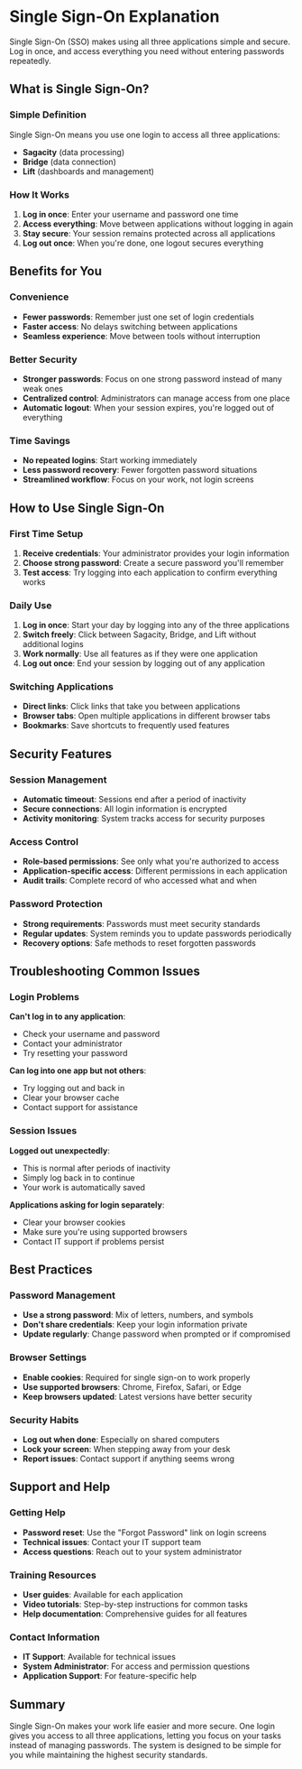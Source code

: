 # Single Sign-On Explanation

Single Sign-On (SSO) makes using all three applications simple and secure. Log in once, and access everything you need without entering passwords repeatedly.

## What is Single Sign-On?

### Simple Definition
Single Sign-On means you use one login to access all three applications:
- **Sagacity** (data processing)
- **Bridge** (data connection)
- **Lift** (dashboards and management)

### How It Works
1. **Log in once**: Enter your username and password one time
2. **Access everything**: Move between applications without logging in again
3. **Stay secure**: Your session remains protected across all applications
4. **Log out once**: When you're done, one logout secures everything

## Benefits for You

### Convenience
- **Fewer passwords**: Remember just one set of login credentials
- **Faster access**: No delays switching between applications
- **Seamless experience**: Move between tools without interruption

### Better Security
- **Stronger passwords**: Focus on one strong password instead of many weak ones
- **Centralized control**: Administrators can manage access from one place
- **Automatic logout**: When your session expires, you're logged out of everything

### Time Savings
- **No repeated logins**: Start working immediately
- **Less password recovery**: Fewer forgotten password situations
- **Streamlined workflow**: Focus on your work, not login screens

## How to Use Single Sign-On

### First Time Setup
1. **Receive credentials**: Your administrator provides your login information
2. **Choose strong password**: Create a secure password you'll remember
3. **Test access**: Try logging into each application to confirm everything works

### Daily Use
1. **Log in once**: Start your day by logging into any of the three applications
2. **Switch freely**: Click between Sagacity, Bridge, and Lift without additional logins
3. **Work normally**: Use all features as if they were one application
4. **Log out once**: End your session by logging out of any application

### Switching Applications
- **Direct links**: Click links that take you between applications
- **Browser tabs**: Open multiple applications in different browser tabs
- **Bookmarks**: Save shortcuts to frequently used features

## Security Features

### Session Management
- **Automatic timeout**: Sessions end after a period of inactivity
- **Secure connections**: All login information is encrypted
- **Activity monitoring**: System tracks access for security purposes

### Access Control
- **Role-based permissions**: See only what you're authorized to access
- **Application-specific access**: Different permissions in each application
- **Audit trails**: Complete record of who accessed what and when

### Password Protection
- **Strong requirements**: Passwords must meet security standards
- **Regular updates**: System reminds you to update passwords periodically
- **Recovery options**: Safe methods to reset forgotten passwords

## Troubleshooting Common Issues

### Login Problems
**Can't log in to any application**:
- Check your username and password
- Contact your administrator
- Try resetting your password

**Can log into one app but not others**:
- Try logging out and back in
- Clear your browser cache
- Contact support for assistance

### Session Issues
**Logged out unexpectedly**:
- This is normal after periods of inactivity
- Simply log back in to continue
- Your work is automatically saved

**Applications asking for login separately**:
- Clear your browser cookies
- Make sure you're using supported browsers
- Contact IT support if problems persist

## Best Practices

### Password Management
- **Use a strong password**: Mix of letters, numbers, and symbols
- **Don't share credentials**: Keep your login information private
- **Update regularly**: Change password when prompted or if compromised

### Browser Settings
- **Enable cookies**: Required for single sign-on to work properly
- **Use supported browsers**: Chrome, Firefox, Safari, or Edge
- **Keep browsers updated**: Latest versions have better security

### Security Habits
- **Log out when done**: Especially on shared computers
- **Lock your screen**: When stepping away from your desk
- **Report issues**: Contact support if anything seems wrong

## Support and Help

### Getting Help
- **Password reset**: Use the "Forgot Password" link on login screens
- **Technical issues**: Contact your IT support team
- **Access questions**: Reach out to your system administrator

### Training Resources
- **User guides**: Available for each application
- **Video tutorials**: Step-by-step instructions for common tasks
- **Help documentation**: Comprehensive guides for all features

### Contact Information
- **IT Support**: Available for technical issues
- **System Administrator**: For access and permission questions
- **Application Support**: For feature-specific help

## Summary

Single Sign-On makes your work life easier and more secure. One login gives you access to all three applications, letting you focus on your tasks instead of managing passwords. The system is designed to be simple for you while maintaining the highest security standards.